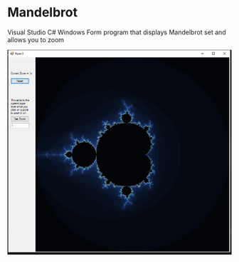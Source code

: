 # Mandelbrot
Visual Studio C# Windows Form program that displays Mandelbrot set and allows you to zoom

![alt text](https://github.com/presleyduggan/Mandelbrot/blob/main/mandelbrot_zoom_preview.PNG?raw=true)
